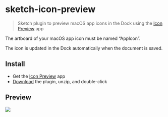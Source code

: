 # sketch-icon-preview

> Sketch plugin to preview macOS app icons in the Dock using the [Icon Preview](https://sindresorhus.com/icon-preview) app

The artboard of your macOS app icon must be named “AppIcon”.

The icon is updated in the Dock automatically when the document is saved.

## Install

- Get the [Icon Preview](https://sindresorhus.com/icon-preview) app
- [Download](../../releases/latest/download/icon-preview.sketchplugin.zip) the plugin, unzip, and double-click

## Preview

![](https://github.com/sindresorhus/sketch-icon-preview/assets/170270/c8f13fa4-3107-40ab-82aa-662e9ef74c6c)
